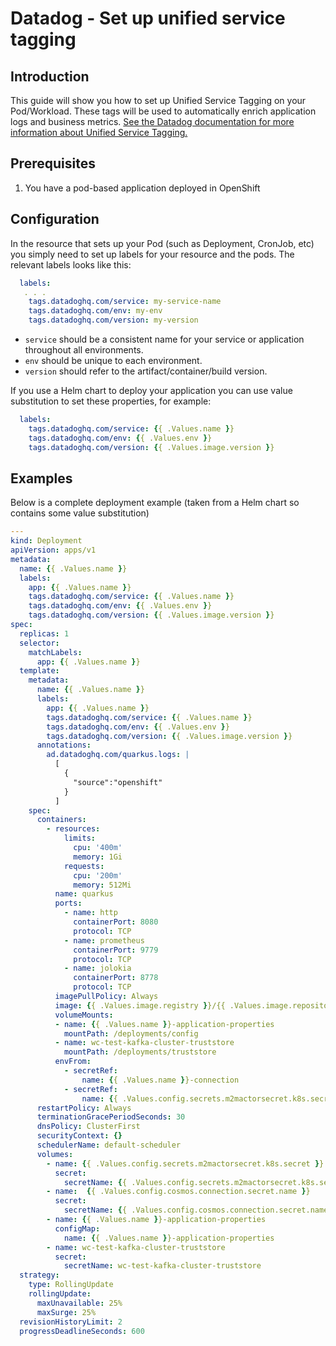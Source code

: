 # Datadog - Set up unified service tagging
## Introduction
This guide will show you how to set up Unified Service Tagging on your Pod/Workload. These tags will be used to automatically enrich application logs and business metrics. [See the Datadog documentation for more information about Unified Service Tagging.](https://docs.datadoghq.com/getting_started/tagging/unified_service_tagging/?tabs=kubernetes)

## Prerequisites
1. You have a pod-based application deployed in OpenShift

## Configuration
In the resource that sets up your Pod (such as Deployment, CronJob, etc) you simply need to set up labels for your resource and the pods. The relevant labels looks like this:
```yaml
  labels:
   . . .
    tags.datadoghq.com/service: my-service-name
    tags.datadoghq.com/env: my-env
    tags.datadoghq.com/version: my-version
```
* `service` should be a consistent name for your service or application throughout all environments.
* `env` should be unique to each environment.
* `version` should refer to the artifact/container/build version.

If you use a Helm chart to deploy your application you can use value substitution to set these properties, for example:
```yaml
  labels:
    tags.datadoghq.com/service: {{ .Values.name }}
    tags.datadoghq.com/env: {{ .Values.env }}
    tags.datadoghq.com/version: {{ .Values.image.version }}
```

## Examples

Below is a complete deployment example (taken from a Helm chart so contains some value substitution)
```yaml
---
kind: Deployment
apiVersion: apps/v1
metadata:
  name: {{ .Values.name }}
  labels:
    app: {{ .Values.name }}
    tags.datadoghq.com/service: {{ .Values.name }}
    tags.datadoghq.com/env: {{ .Values.env }}
    tags.datadoghq.com/version: {{ .Values.image.version }}
spec:
  replicas: 1
  selector:
    matchLabels:
      app: {{ .Values.name }}
  template:
    metadata:
      name: {{ .Values.name }}
      labels:
        app: {{ .Values.name }}
        tags.datadoghq.com/service: {{ .Values.name }}
        tags.datadoghq.com/env: {{ .Values.env }}
        tags.datadoghq.com/version: {{ .Values.image.version }}
      annotations:
        ad.datadoghq.com/quarkus.logs: |
          [
            {
              "source":"openshift"
            }
          ]
    spec:
      containers:
        - resources:
            limits:
              cpu: '400m'
              memory: 1Gi
            requests:
              cpu: '200m'
              memory: 512Mi
          name: quarkus
          ports:
            - name: http
              containerPort: 8080
              protocol: TCP
            - name: prometheus
              containerPort: 9779
              protocol: TCP
            - name: jolokia
              containerPort: 8778
              protocol: TCP
          imagePullPolicy: Always
          image: {{ .Values.image.registry }}/{{ .Values.image.repository }}/{{ .Values.image.name }}:{{ .Values.image.version }}
          volumeMounts:
          - name: {{ .Values.name }}-application-properties
            mountPath: /deployments/config          
          - name: wc-test-kafka-cluster-truststore
            mountPath: /deployments/truststore 
          envFrom:
            - secretRef:
                name: {{ .Values.name }}-connection
            - secretRef:
                name: {{ .Values.config.secrets.m2mactorsecret.k8s.secret }}
      restartPolicy: Always
      terminationGracePeriodSeconds: 30
      dnsPolicy: ClusterFirst
      securityContext: {}
      schedulerName: default-scheduler
      volumes:
        - name: {{ .Values.config.secrets.m2mactorsecret.k8s.secret }}
          secret:
            secretName: {{ .Values.config.secrets.m2mactorsecret.k8s.secret }}
        - name:  {{ .Values.config.cosmos.connection.secret.name }}        
          secret:
            secretName: {{ .Values.config.cosmos.connection.secret.name }}
        - name: {{ .Values.name }}-application-properties
          configMap:
            name: {{ .Values.name }}-application-properties
        - name: wc-test-kafka-cluster-truststore
          secret:
            secretName: wc-test-kafka-cluster-truststore                                    
  strategy:
    type: RollingUpdate
    rollingUpdate:
      maxUnavailable: 25%
      maxSurge: 25%
  revisionHistoryLimit: 2
  progressDeadlineSeconds: 600

```